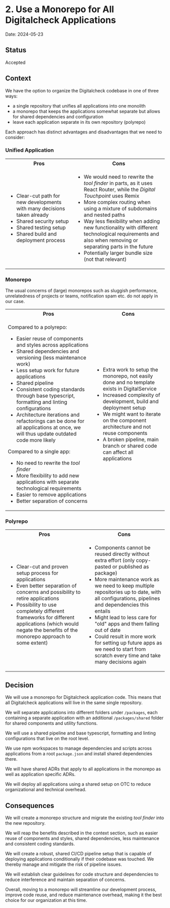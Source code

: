 # 2. Use a Monorepo for All Digitalcheck Applications

Date: 2024-05-23

## Status

Accepted

## Context

We have the option to organize the Digitalcheck codebase in one of three ways:

- a single repository that unifies all applications into one monolith
- a monorepo that keeps the applications somewhat separate but allows for shared dependencies and configuration
- leave each application separate in its own repository (polyrepo)

Each approach has distinct advantages and disadvantages that we need to consider:

### Unified Application

<table>
<tr>
<th> Pros </th>
<th> Cons </th>
</tr>
<tr>
<td>

- Clear-cut path for new developments with many decisions taken already
- Shared security setup
- Shared testing setup
- Shared build and deployment process

</td>
<td>

- We would need to rewrite the _tool finder_ in parts, as it uses React Router, while the _Digital Touchpoint_ uses Remix
- More complex routing when using a mixture of subdomains and nested paths
- Way less flexibility when adding new functionality with different technological requirements and also when removing or separating parts in the future
- Potentially larger bundle size (not that relevant)

</td>
</tr>
</table>

### Monorepo

The usual concerns of (large) monorepos such as sluggish performance, unrelatedness of projects or teams, notification spam etc. do not apply in our case.

<table>
<tr>
<th> Pros </th>
<th> Cons </th>
</tr>
<tr>
<td>

Compared to a polyrepo:

- Easier reuse of components and styles across applications
- Shared dependencies and versioning (less maintenance work)
- Less setup work for future applications
- Shared pipeline
- Consistent coding standards through base typescript, formatting and linting configurations
- Architecture iterations and refactorings can be done for all applications at once, we will thus update outdated code more likely

Compared to a single app:

- No need to rewrite the _tool finder_
- More flexibility to add new applications with separate technological requirements
- Easier to remove applications
- Better separation of concerns

</td>
<td>

- Extra work to setup the monorepo, not easily done and no template exists in DigitalService
- Increased complexity of development, build and deployment setup
- We might want to iterate on the component architecture and not reuse components
- A broken pipeline, main branch or shared code can affect all applications

</td>
</tr>
</table>

### Polyrepo

<table>
<tr>
<th> Pros </th>
<th> Cons </th>
</tr>
<tr>
<td>

- Clear-cut and proven setup process for applications
- Even better separation of concerns and possibility to retire applications
- Possibility to use completely different frameworks for different applications (which would negate the benefits of the monorepo approach to some extent)

</td>
<td>

- Components cannot be reused directly without extra effort (only copy-pasted or published as package)
- More maintenance work as we need to keep multiple repositories up to date, with all configurations, pipelines and dependencies this entails
- Might lead to less care for "old" apps and them falling out of date
- Could result in more work for setting up future apps as we need to start from scratch every time and take many decisions again

</td>
</tr>
</table>

## Decision

We will use a monorepo for Digitalcheck application code. This means that all Digitalcheck applications will live in the same single repository.

We will separate applications into different folders under `/packages`, each containing a separate application with an additional `/packages/shared` folder for shared components and utility functions.

We will use a shared pipeline and base typescript, formatting and linting configurations that live on the root level.

We use npm workspaces to manage dependencies and scripts across applications from a root `package.json` and install shared dependencies there.

We will have shared ADRs that apply to all applications in the monorepo as well as application specific ADRs.

We will deploy all applications using a shared setup on OTC to reduce organizational and technical overhead.

## Consequences

We will create a monorepo structure and migrate the existing _tool finder_ into the new repository.

We will reap the benefits described in the context section, such as easier reuse of components and styles, shared dependencies, less maintenance and consistent coding standards.

We will create a robust, shared CI/CD pipeline setup that is capable of deploying applications conditionally if their codebase was touched.
We thereby manage and mitigate the risk of pipeline issues.

We will establish clear guidelines for code structure and dependencies to reduce interference and maintain separation of concerns.

Overall, moving to a monorepo will streamline our development process, improve code reuse, and reduce maintenance overhead, making it the best choice for our organization at this time.
